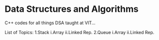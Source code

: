 # Data Structures and Algorithms

C++ codes for all things DSA taught at VIT...

List of Topics:
1.Stack
  i.Array
  ii.Linked Rep.
2.Queue
  i.Array
  ii.Linked Rep.
